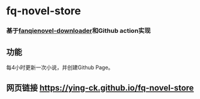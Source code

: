 # fq-novel-store
### 基于[fanqienovel-downloader](https://github.com/ying-ck/fanqienovel-downloader)和Github action实现
## 功能
每4小时更新一次小说，并创建Github Page。
## 网页链接 https://ying-ck.github.io/fq-novel-store
